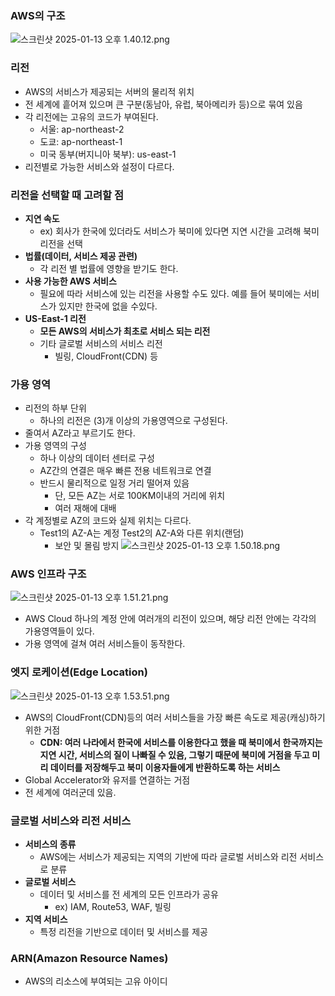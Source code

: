 ### AWS의 구조

![스크린샷 2025-01-13 오후 1.40.12.png](https://prod-files-secure.s3.us-west-2.amazonaws.com/c4208ea1-f20c-48bd-b05a-8f485cb16b9b/e225378b-9dde-48bc-96df-c060d397872e/%E1%84%89%E1%85%B3%E1%84%8F%E1%85%B3%E1%84%85%E1%85%B5%E1%86%AB%E1%84%89%E1%85%A3%E1%86%BA_2025-01-13_%E1%84%8B%E1%85%A9%E1%84%92%E1%85%AE_1.40.12.png)

### 리전

- AWS의 서비스가 제공되는 서버의 물리적 위치
- 전 세계에 흩어져 있으며 큰 구분(동남아, 유럽, 북아메리카 등)으로 묶여 있음
- 각 리전에는 고유의 코드가 부여된다.
    - 서울: ap-northeast-2
    - 도쿄: ap-northeast-1
    - 미국 동부(버지니아 북부): us-east-1
- 리전별로 가능한 서비스와 설정이 다르다.

### 리전을 선택할 때 고려할 점

- **지연 속도**
    - ex) 회사가 한국에 있더라도 서비스가 북미에 있다면 지연 시간을 고려해 북미 리전을 선택
- **법률(데이터, 서비스 제공 관련)**
    - 각 리전 별 법률에 영향을 받기도 한다.
- **사용 가능한 AWS 서비스**
    - 필요에 따라 서비스에 있는 리전을 사용할 수도 있다. 예를 들어 북미에는 서비스가 있지만 한국에 없을 수있다.
- **US-East-1 리전**
    - **모든 AWS의 서비스가 최초로 서비스 되는 리전**
    - 기타 글로벌 서비스의 서비스 리전
        - 빌링, CloudFront(CDN) 등

### 가용 영역

- 리전의 하부 단위
    - 하나의 리전은 (3)개 이상의 가용영역으로 구성된다.
- 줄여서 AZ라고 부르기도 한다.
- 가용 영역의 구성
    - 하나 이상의 데이터 센터로 구성
    - AZ간의 연결은 매우 빠른 전용 네트워크로 연결
    - 반드시 물리적으로 일정 거리 떨어져 있음
        - 단, 모든 AZ는 서로 100KM이내의 거리에 위치
        - 여러 재해에 대배
- 각 계정별로 AZ의 코드와 실제 위치는 다르다.
    - Test1의 AZ-A는 계정 Test2의 AZ-A와 다른 위치(랜덤)
        - 보안 및 몰림 방지
          ![스크린샷 2025-01-13 오후 1.50.18.png](https://prod-files-secure.s3.us-west-2.amazonaws.com/c4208ea1-f20c-48bd-b05a-8f485cb16b9b/b17abd84-23e5-4661-8241-08a6726fd222/%E1%84%89%E1%85%B3%E1%84%8F%E1%85%B3%E1%84%85%E1%85%B5%E1%86%AB%E1%84%89%E1%85%A3%E1%86%BA_2025-01-13_%E1%84%8B%E1%85%A9%E1%84%92%E1%85%AE_1.50.18.png)



### AWS 인프라 구조
    
![스크린샷 2025-01-13 오후 1.51.21.png](https://prod-files-secure.s3.us-west-2.amazonaws.com/c4208ea1-f20c-48bd-b05a-8f485cb16b9b/d8298b4b-83aa-4a99-bf24-dfeba688e8d0/%E1%84%89%E1%85%B3%E1%84%8F%E1%85%B3%E1%84%85%E1%85%B5%E1%86%AB%E1%84%89%E1%85%A3%E1%86%BA_2025-01-13_%E1%84%8B%E1%85%A9%E1%84%92%E1%85%AE_1.51.21.png)

- AWS Cloud 하나의 계정 안에 여러개의 리전이 있으며, 해당 리전 안에는 각각의 가용영역들이 있다.
- 가용 영역에 걸쳐 여러 서비스들이 동작한다.

### 엣지 로케이션(Edge Location)

![스크린샷 2025-01-13 오후 1.53.51.png](https://prod-files-secure.s3.us-west-2.amazonaws.com/c4208ea1-f20c-48bd-b05a-8f485cb16b9b/e15ec965-a76e-4448-ac8f-a9870c148b01/%E1%84%89%E1%85%B3%E1%84%8F%E1%85%B3%E1%84%85%E1%85%B5%E1%86%AB%E1%84%89%E1%85%A3%E1%86%BA_2025-01-13_%E1%84%8B%E1%85%A9%E1%84%92%E1%85%AE_1.53.51.png)

- AWS의 CloudFront(CDN)등의 여러 서비스들을 가장 빠른 속도로 제공(캐싱)하기 위한 거점
    - **CDN: 여러 나라에서 한국에 서비스를 이용한다고 했을 때 북미에서 한국까지는 지연 시간, 서비스의 질이 나빠질 수 있음, 그렇기 때문에 북미에 거점을 두고 미리 데이터를 저장해두고 북미 이용자들에게 반환하도록 하는 서비스**
- Global Accelerator와 유저를 연결하는 거점
- 전 세계에 여러군데 있음.

### 글로벌 서비스와 리전 서비스

- **서비스의 종류**
    - AWS에는 서비스가 제공되는 지역의 기반에 따라 글로벌 서비스와 리전 서비스로 분류
- **글로벌 서비스**
    - 데이터 및 서비스를 전 세계의 모든 인프라가 공유
        - ex) IAM, Route53, WAF, 빌링
- **지역 서비스**
    - 특정 리전을 기반으로 데이터 및 서비스를 제공

### ARN(Amazon Resource Names)

- AWS의 리소스에 부여되는 고유 아이디